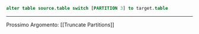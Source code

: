 
``` SQL
alter table source.table switch [PARTITION 3] to target.table
```

---
Prossimo Argomento: [[Truncate Partitions]]